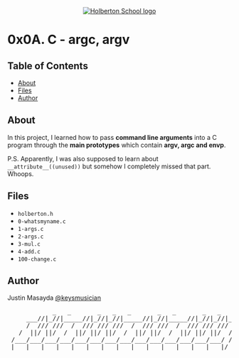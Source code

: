 <p align="center">
  <a href=#>
    <img src="https://intranet.hbtn.io/assets/holberton-logo-full-black-157ccfa3d2134776c1e3f78c0fe682968e8848b64fcacc6187976044f75f35a8.png" alt="Holberton School logo">
  </a>
</p>

# 0x0A. C - argc, argv

## Table of Contents
* [About](#about)
* [Files](#files)
* [Author](#author)

## About
In this project, I learned how to pass **command line arguments** into a C program through the **main prototypes** which contain **argv, argc and envp**.

P.S. Apparently, I was also supposed to learn about `__attribute__((unused))` but somehow I completely missed that part. Whoops.

## Files
* `holberton.h`
* `0-whatsmyname.c`
* `1-args.c`
* `2-args.c`
* `3-mul.c`
* `4-add.c`
* `100-change.c`

## Author
Justin Masayda [@keysmusician](https://github.com/keysmusician)
<pre align="center">
            _   _       _   _   _       _   _       _   _   _      
     ___//|_//|_____//|_//|_//|_____//|_//|_____//|_//|_//|___
     /  /// ///  /  /// /// ///  /  /// ///  /  /// /// ///  / |
   /  ||/ ||/  /  ||/ ||/ ||/  /  ||/ ||/  /  ||/ ||/ ||/  / /
 /___/___/___/___/___/___/___/___/___/___/___/___/___/___/ /
|___|___|___|___|___|___|___|___|___|___|___|___|___|___|/
</pre>
<p><span style="font-family: 'Lucida Console'; line-height: 14px; font-size: 14px; display: inline-block;">&nbsp;</span></p>
